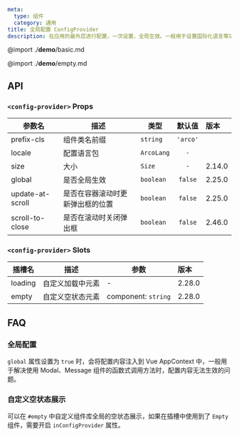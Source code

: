 ```yaml
meta:
  type: 组件
  category: 通用
title: 全局配置 ConfigProvider
description: 在应用的最外层进行配置，一次设置，全局生效。一般用于设置国际化语言等功能。
```

@import ./__demo__/basic.md

@import ./__demo__/empty.md

## API


### `<config-provider>` Props

|参数名|描述|类型|默认值|版本|
|---|---|---|:---:|:---|
|prefix-cls|组件类名前缀|`string`|`'arco'`||
|locale|配置语言包|`ArcoLang`|`-`||
|size|大小|`Size`|`-`|2.14.0|
|global|是否全局生效|`boolean`|`false`|2.25.0|
|update-at-scroll|是否在容器滚动时更新弹出框的位置|`boolean`|`false`|2.25.0|
|scroll-to-close|是否在滚动时关闭弹出框|`boolean`|`false`|2.46.0|
### `<config-provider>` Slots

|插槽名|描述|参数|版本|
|---|:---:|---|:---|
|loading|自定义加载中元素|-|2.28.0|
|empty|自定义空状态元素|component: `string`|2.28.0|




## FAQ

### 全局配置

`global` 属性设置为 `true` 时，会将配置内容注入到 Vue AppContext 中，一般用于解决使用 Modal、Message 组件的函数式调用方法时，配置内容无法生效的问题。

### 自定义空状态展示

可以在 `#empty` 中自定义组件库全局的空状态展示，如果在插槽中使用到了 `Empty` 组件，需要开启 `inConfigProvider` 属性。
